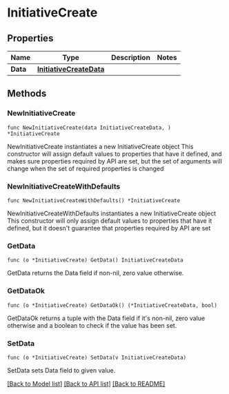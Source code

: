 # InitiativeCreate

## Properties

Name | Type | Description | Notes
------------ | ------------- | ------------- | -------------
**Data** | [**InitiativeCreateData**](InitiativeCreateData.md) |  | 

## Methods

### NewInitiativeCreate

`func NewInitiativeCreate(data InitiativeCreateData, ) *InitiativeCreate`

NewInitiativeCreate instantiates a new InitiativeCreate object
This constructor will assign default values to properties that have it defined,
and makes sure properties required by API are set, but the set of arguments
will change when the set of required properties is changed

### NewInitiativeCreateWithDefaults

`func NewInitiativeCreateWithDefaults() *InitiativeCreate`

NewInitiativeCreateWithDefaults instantiates a new InitiativeCreate object
This constructor will only assign default values to properties that have it defined,
but it doesn't guarantee that properties required by API are set

### GetData

`func (o *InitiativeCreate) GetData() InitiativeCreateData`

GetData returns the Data field if non-nil, zero value otherwise.

### GetDataOk

`func (o *InitiativeCreate) GetDataOk() (*InitiativeCreateData, bool)`

GetDataOk returns a tuple with the Data field if it's non-nil, zero value otherwise
and a boolean to check if the value has been set.

### SetData

`func (o *InitiativeCreate) SetData(v InitiativeCreateData)`

SetData sets Data field to given value.



[[Back to Model list]](../README.md#documentation-for-models) [[Back to API list]](../README.md#documentation-for-api-endpoints) [[Back to README]](../README.md)


